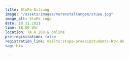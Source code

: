 ```yaml
---
title: StuPa Sitzung
image: "/assets/images/Veranstaltungen/stupa.jpg"
image_alt: StuPa Logo
date: 18.11.2021
time: 18:00 Uhr
location: TA A 208 & online
pre-registration: false
registration_link: mailto:stupa-praesi@students-htw.de
tag: htw

---
```

